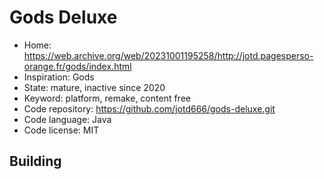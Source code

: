 # Gods Deluxe

- Home: https://web.archive.org/web/20231001195258/http://jotd.pagesperso-orange.fr/gods/index.html
- Inspiration: Gods
- State: mature, inactive since 2020
- Keyword: platform, remake, content free
- Code repository: https://github.com/jotd666/gods-deluxe.git
- Code language: Java
- Code license: MIT

## Building
